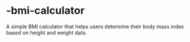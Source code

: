 # -bmi-calculator
A simple BMI calculator that helps users determine their body mass index based on height and weight data.

